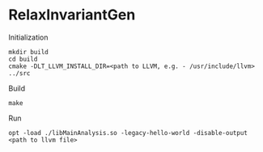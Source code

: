 # RelaxInvariantGen

Initialization
```
mkdir build
cd build
cmake -DLT_LLVM_INSTALL_DIR=<path to LLVM, e.g. - /usr/include/llvm> ../src

```


Build

```
make
```

Run

```
opt -load ./libMainAnalysis.so -legacy-hello-world -disable-output <path to llvm file>
```

